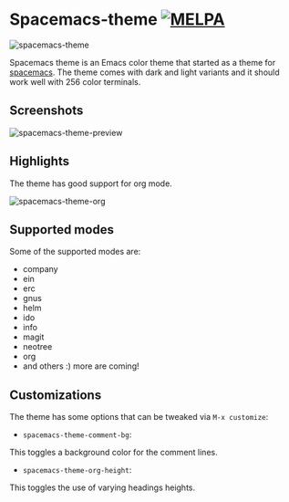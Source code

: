 # Spacemacs-theme [![MELPA](http://melpa.org/packages/spacemacs-theme-badge.svg)](http://melpa.org/#/spacemacs-theme)

![spacemacs-theme](/../screenshots/spacemacs-theme.png)

Spacemacs theme is an Emacs color theme that started as a theme for [spacemacs](https://github.com/syl20bnr/spacemacs).
The theme comes with dark and light variants and it should work well with 256 color terminals. 

## Screenshots

![spacemacs-theme-preview](/../screenshots/preview.png)

## Highlights

The theme has good support for org mode.

![spacemacs-theme-org](/../screenshots/org.png)

## Supported modes

Some of the supported modes are:

* company
* ein
* erc
* gnus
* helm
* ido
* info
* magit
* neotree
* org
* and others :) more are coming!

## Customizations

The theme has some options that can be tweaked via `M-x customize`:

* `spacemacs-theme-comment-bg`:

This toggles a background color for the comment lines.

* `spacemacs-theme-org-height`:

This toggles the use of varying headings heights.
